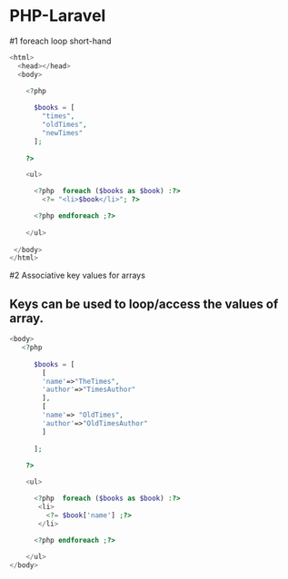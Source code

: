 # PHP-Laravel

#1 foreach loop short-hand
```php
<html>
  <head></head>
  <body>

    <?php 
    
      $books = [
        "times",
        "oldTimes",
        "newTimes"
      ];
    
    ?>

    <ul>

      <?php  foreach ($books as $book) :?>
        <?= "<li>$book</li>"; ?>

      <?php endforeach ;?>
      
    </ul>
        
 </body>
</html>
```

#2 Associative key values for arrays 

## Keys can be used to loop/access the values of array.

```php
<body>
   <?php 
    
      $books = [
        [
        'name'=>"TheTimes",
        'author'=>"TimesAuthor"
        ],
        [
        'name'=> "OldTimes",
        'author'=>"OldTimesAuthor"
        ]
      
      ];
    
    ?>

    <ul>

      <?php  foreach ($books as $book) :?>
       <li>
         <?= $book['name'] ;?>
       </li>

      <?php endforeach ;?>
      
    </ul>
</body>
```
